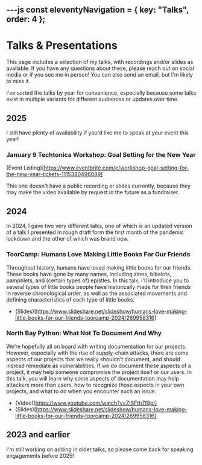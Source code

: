 ---js
const eleventyNavigation = {
	key: "Talks",
	order: 4
};
---
# Talks & Presentations
This page includes a selection of my talks, with recordings and/or slides as available. If you have any questions about these, please reach out on social media or if you see me in person! You can also send an email, but I'm likely to miss it. 

I've sorted the talks by year for convenience, especially because some talks exist in multiple variants for different audiences or updates over time.

## 2025
I still have plenty of availability if you'd like me to speak at your event this year! 

### January 9 Techtonica Workshop: Goal Setting for the New Year
(Event Listing)[https://www.eventbrite.com/e/workshop-goal-setting-for-the-new-year-tickets-1115380496089]

This one doesn't have a public recording or slides currently, because they may make the video available by request in the future as a fundraiser.

## 2024 
In 2024, I gave two very different talks, one of which is an updated version of a talk I presented in rough draft form the first month of the pandemic lockdown and the other of which was brand new.

### ToorCamp: Humans Love Making Little Books For Our Friends
Throughout history, humans have loved making little books for our friends. These books have gone by many names, including zines, bibelots, pamphlets, and (certain types of) epistles. In this talk, I'll introduce you to several types of little books people have historically made for their friends in reverse chronological order, as well as the associated movements and defining characteristics of each type of little books.
- (Slides)[https://www.slideshare.net/slideshow/humans-love-making-little-books-for-our-friends-toorcamp-2024/269958316]

### North Bay Python: What Not To Document And Why
We’re hopefully all on board with writing documentation for our projects. However, especially with the rise of supply-chain attacks, there are some aspects of our projects that we really shouldn’t document, and should instead remediate as vulnerabilities. If we do document these aspects of a project, it may help someone compromise the project itself or our users. In this talk, you will learn why some aspects of documentation may help attackers more than users, how to recognize those aspects in your own projects, and what to do when you encounter such an issue.
- (Video)[https://www.youtube.com/watch?v=ZlSFth7f8pI]
- (Slides)[https://www.slideshare.net/slideshow/humans-love-making-little-books-for-our-friends-toorcamp-2024/269958316]


## 2023 and earlier
I'm still working on adding in older talks, so please come back for speaking engagements before 2025!